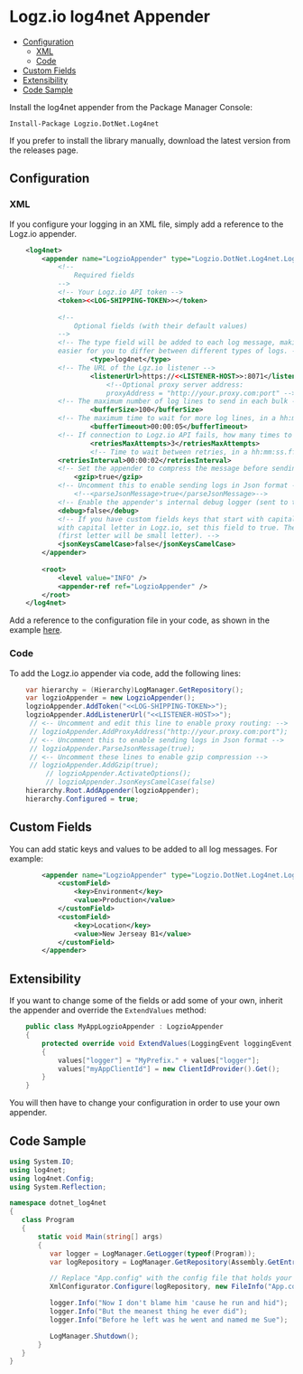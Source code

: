 # Logz.io log4net Appender

- [Configuration](#configuration)
	- [XML](#xml)
	- [Code](#code)
- [Custom Fields](#custom-fields)
- [Extensibility](#extensibility)
- [Code Sample](#code-sample)


Install the log4net appender from the Package Manager Console:

    Install-Package Logzio.DotNet.Log4net

If you prefer to install the library manually, download the latest version from the releases page.

## Configuration
### XML
If you configure your logging in an XML file, simply add a reference to the Logz.io appender.

```xml
    <log4net>
    	<appender name="LogzioAppender" type="Logzio.DotNet.Log4net.LogzioAppender, Logzio.DotNet.Log4net">
    		<!-- 
				Required fields 
			-->
			<!-- Your Logz.io API token -->
			<token><<LOG-SHIPPING-TOKEN>></token>
			
			<!-- 
				Optional fields (with their default values) 
			-->
			<!-- The type field will be added to each log message, making it 
			easier for you to differ between different types of logs. -->
    		        <type>log4net</type>
			<!-- The URL of the Lgz.io listener -->
    		        <listenerUrl>https://<<LISTENER-HOST>>:8071</listenerUrl>
                        <!--Optional proxy server address:
                        proxyAddress = "http://your.proxy.com:port" -->
			<!-- The maximum number of log lines to send in each bulk -->
    		        <bufferSize>100</bufferSize>
			<!-- The maximum time to wait for more log lines, in a hh:mm:ss.fff format -->
    		        <bufferTimeout>00:00:05</bufferTimeout>
			<!-- If connection to Logz.io API fails, how many times to retry -->
    	         	<retriesMaxAttempts>3</retriesMaxAttempts>
    		        <!-- Time to wait between retries, in a hh:mm:ss.fff format -->
			<retriesInterval>00:00:02</retriesInterval>
			<!-- Set the appender to compress the message before sending it -->
		        <gzip>true</gzip>
			<!-- Uncomment this to enable sending logs in Json format -->
				<!--<parseJsonMessage>true</parseJsonMessage>-->
			<!-- Enable the appender's internal debug logger (sent to the console output and trace log) -->
			<debug>false</debug>
			<!-- If you have custom fields keys that start with capital letter and want to see the fields 
			with capital letter in Logz.io, set this field to true. The default is false 
			(first letter will be small letter). -->
			<jsonKeysCamelCase>false</jsonKeysCamelCase>
    	</appender>
    
    	<root>
    		<level value="INFO" />
    		<appender-ref ref="LogzioAppender" />
    	</root>
    </log4net>
```
Add a reference to the configuration file in your code, as shown in the example [here](https://github.com/logzio/logzio-dotnet/blob/master/sample-applications/LogzioLog4netSampleApplication/Program.cs).
### Code
To add the Logz.io appender via code, add the following lines:

```C#
	var hierarchy = (Hierarchy)LogManager.GetRepository();
	var logzioAppender = new LogzioAppender();
	logzioAppender.AddToken("<<LOG-SHIPPING-TOKEN>>");
	logzioAppender.AddListenerUrl("<<LISTENER-HOST>>");
	 // <-- Uncomment and edit this line to enable proxy routing: --> 
	 // logzioAppender.AddProxyAddress("http://your.proxy.com:port");
	 // <-- Uncomment this to enable sending logs in Json format -->  
	 // logzioAppender.ParseJsonMessage(true);
	 // <-- Uncomment these lines to enable gzip compression --> 
	 // logzioAppender.AddGzip(true);
         // logzioAppender.ActivateOptions();
         // logzioAppender.JsonKeysCamelCase(false)
	hierarchy.Root.AddAppender(logzioAppender);
	hierarchy.Configured = true;
```

## Custom Fields

You can add static keys and values to be added to all log messages. For example:

```XML
    	<appender name="LogzioAppender" type="Logzio.DotNet.Log4net.LogzioAppender, Logzio.DotNet.Log4net">
			<customField>
				<key>Environment</key>
				<value>Production</value>
			</customField>
			<customField>
				<key>Location</key>
				<value>New Jerseay B1</value>
			</customField>
    	</appender>
```

## Extensibility 

If you want to change some of the fields or add some of your own, inherit the appender and override the `ExtendValues` method:

```C#
	public class MyAppLogzioAppender : LogzioAppender
	{
		protected override void ExtendValues(LoggingEvent loggingEvent, Dictionary<string, string> values)
		{
			values["logger"] = "MyPrefix." + values["logger"];
			values["myAppClientId"] = new ClientIdProvider().Get();
		}
	}
```

You will then have to change your configuration in order to use your own appender.

## Code Sample

```C#
using System.IO;
using log4net;
using log4net.Config;
using System.Reflection;

namespace dotnet_log4net
{
   class Program
   {
       static void Main(string[] args)
       {
          var logger = LogManager.GetLogger(typeof(Program));
          var logRepository = LogManager.GetRepository(Assembly.GetEntryAssembly());

          // Replace "App.config" with the config file that holds your log4net configuration
          XmlConfigurator.Configure(logRepository, new FileInfo("App.config"));

          logger.Info("Now I don't blame him 'cause he run and hid");
          logger.Info("But the meanest thing he ever did");
          logger.Info("Before he left was he went and named me Sue");

          LogManager.Shutdown();
       }
   }
}
```
